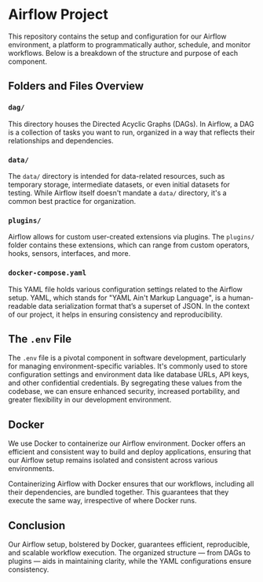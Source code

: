# Airflow Project

This repository contains the setup and configuration for our Airflow environment, a platform to programmatically author, schedule, and monitor workflows. Below is a breakdown of the structure and purpose of each component.

## Folders and Files Overview

### `dag/`
This directory houses the Directed Acyclic Graphs (DAGs). In Airflow, a DAG is a collection of tasks you want to run, organized in a way that reflects their relationships and dependencies.

### `data/`
The `data/` directory is intended for data-related resources, such as temporary storage, intermediate datasets, or even initial datasets for testing. While Airflow itself doesn't mandate a `data/` directory, it's a common best practice for organization.

### `plugins/`
Airflow allows for custom user-created extensions via plugins. The `plugins/` folder contains these extensions, which can range from custom operators, hooks, sensors, interfaces, and more.

### `docker-compose.yaml`
This YAML file holds various configuration settings related to the Airflow setup. YAML, which stands for "YAML Ain't Markup Language", is a human-readable data serialization format that’s a superset of JSON. In the context of our project, it helps in ensuring consistency and reproducibility.

## The `.env` File

The `.env` file is a pivotal component in software development, particularly for managing environment-specific variables. It's commonly used to store configuration settings and environment data like database URLs, API keys, and other confidential credentials. By segregating these values from the codebase, we can ensure enhanced security, increased portability, and greater flexibility in our development environment.

## Docker

We use Docker to containerize our Airflow environment. Docker offers an efficient and consistent way to build and deploy applications, ensuring that our Airflow setup remains isolated and consistent across various environments.

Containerizing Airflow with Docker ensures that our workflows, including all their dependencies, are bundled together. This guarantees that they execute the same way, irrespective of where Docker runs.

## Conclusion

Our Airflow setup, bolstered by Docker, guarantees efficient, reproducible, and scalable workflow execution. The organized structure — from DAGs to plugins — aids in maintaining clarity, while the YAML configurations ensure consistency.
